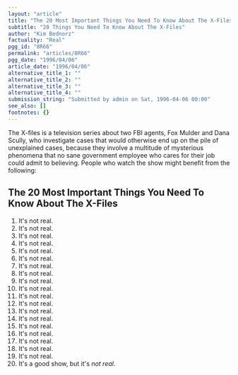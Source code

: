 ```yaml
---
layout: "article"
title: "The 20 Most Important Things You Need To Know About The X-Files"
subtitle: "20 Things You Need To Know About The X-Files"
author: "Kim Bednorz"
factuality: "Real"
pgg_id: "8R66"
permalink: "articles/8R66"
pgg_date: "1996/04/06"
article_date: "1996/04/06"
alternative_title_1: ""
alternative_title_2: ""
alternative_title_3: ""
alternative_title_4: ""
submission_string: "Submitted by admin on Sat, 1996-04-06 00:00"
see_also: []
footnotes: {}
---
```

<div>
<p>The X-files is a television series about two FBI agents, Fox Mulder and Dana Scully, who investigate cases that would otherwise end up on the pile of unexplained cases, because they involve a multitude of mysterious phenomena that no sane government employee who cares for their job could admit to believing. People who watch the show might benefit from the following:</p>
<h2>The 20 Most Important Things You Need To Know About The X-Files</h2>
<ol>
<li value="1">It's not real.</li>
<li value="2">It's not real.</li>
<li value="3">It's not real.</li>
<li value="4">It's not real.</li>
<li value="5">It's not real.</li>
<li value="6">It's not real.</li>
<li value="7">It's not real.</li>
<li value="8">It's not real.</li>
<li value="9">It's not real.</li>
<li value="10">It's not real.</li>
<li value="11">It's not real.</li>
<li value="12">It's not real.</li>
<li value="13">It's not real.</li>
<li value="14">It's not real.</li>
<li value="15">It's not real.</li>
<li value="16">It's not real.</li>
<li value="17">It's not real.</li>
<li value="18">It's not real.</li>
<li value="19">It's not real.</li>
<li value="20">It's a good show, but it's <em>not real</em>.</li>
</ol>
<!--Amazon_CLS_IM_END-->
</div>

